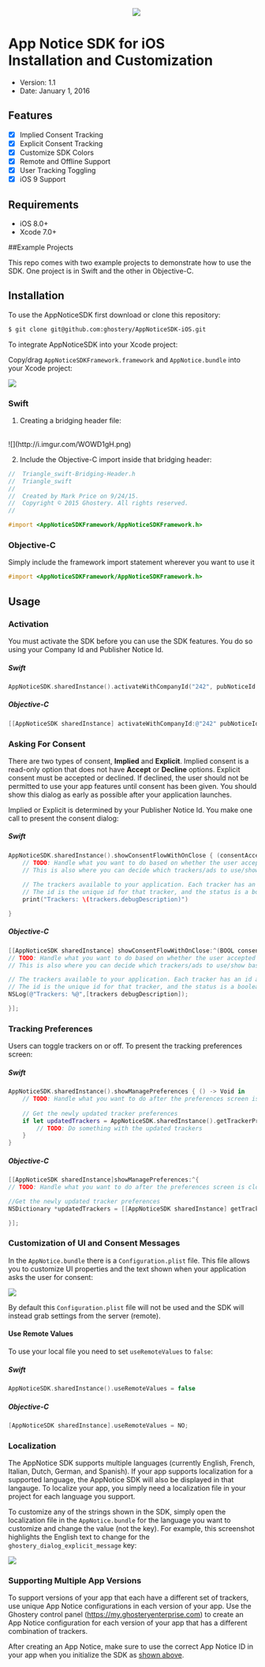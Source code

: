 <div style="text-align:center;margin-left:15px"><img src="http://i.imgur.com/yDr7WeL.png" /></div>


# App Notice SDK for iOS<br/>Installation and Customization
- Version: 1.1
- Date: January 1, 2016

## Features

- [x] Implied Consent Tracking
- [x] Explicit Consent Tracking
- [x] Customize SDK Colors
- [x] Remote and Offline Support
- [x] User Tracking Toggling
- [x] iOS 9 Support

## Requirements

- iOS 8.0+
- Xcode 7.0+

##Example Projects

This repo comes with two example projects to demonstrate how to use the SDK. One project is in Swift and the other in Objective-C.

## Installation

To use the AppNoticeSDK first download or clone this repository:

```bash
$ git clone git@github.com:ghostery/AppNoticeSDK-iOS.git
```

To integrate AppNoticeSDK into your Xcode project:

Copy/drag `AppNoticeSDKFramework.framework` and `AppNotice.bundle` into your Xcode project:
  
![](http://i.imgur.com/5YOGvkP.png)

### Swift

  1.  Creating a bridging header file:
  <br>
![](http://i.imgur.com/WOWD1gH.png)

  2.  Include the Objective-C import inside that bridging header:

```objective-c
//  Triangle_swift-Bridging-Header.h
//  Triangle_swift
//
//  Created by Mark Price on 9/24/15.
//  Copyright © 2015 Ghostery. All rights reserved.
//

#import <AppNoticeSDKFramework/AppNoticeSDKFramework.h>
```

### Objective-C

Simply include the framework import statement wherever you want to use it

```objective-c
#import <AppNoticeSDKFramework/AppNoticeSDKFramework.h>
```

## Usage

### Activation<a name="activation"></a>

You must activate the SDK before you can use the SDK features. You do so using your Company Id and Publisher Notice Id.

##### Swift

```swift
AppNoticeSDK.sharedInstance().activateWithCompanyId("242", pubNoticeId: "6107")
```

##### Objective-C

```objective-c
[[AppNoticeSDK sharedInstance] activateWithCompanyId:@"242" pubNoticeId:@"6107"];
```

### Asking For Consent

There are two types of consent, **Implied** and **Explicit**. Implied consent is a read-only option that does not have **Accept** or **Decline** options. Explicit consent must be accepted or declined. If declined, the user should not be permitted to use your app features until consent has been given. You should show this dialog as early as possible after your application launches.

Implied or Explicit is determined by your Publisher Notice Id. You make one call to present the consent dialog:

##### Swift

```swift
AppNoticeSDK.sharedInstance().showConsentFlowWithOnClose { (consentAccepted, consentSkipped, trackers) -> Void in
    // TODO: Handle what you want to do based on whether the user accepted or declined consent.
    // This is also where you can decide which trackers/ads to use/show based on the trackersArray preferences.
            
    // The trackers available to your application. Each tracker has an id and a status.
    // The id is the unique id for that tracker, and the status is a boolean value (true or false).            
    print("Trackers: \(trackers.debugDescription)")

}
```

##### Objective-C

```objective-c
[[AppNoticeSDK sharedInstance] showConsentFlowWithOnClose:^(BOOL consentAccepted, BOOL consentSkipped, NSDictionary *trackers) {
// TODO: Handle what you want to do based on whether the user accepted or declined consent.
// This is also where you can decide which trackers/ads to use/show based on the trackersArray preferences.

// The trackers available to your application. Each tracker has an id and a status.
// The id is the unique id for that tracker, and the status is a boolean value (YES or NO).
NSLog(@"Trackers: %@",[trackers debugDescription]);

}];
```

### Tracking Preferences
Users can toggle trackers on or off. To present the tracking preferences screen:

##### Swift

```swift
AppNoticeSDK.sharedInstance().showManagePreferences { () -> Void in
    // TODO: Handle what you want to do after the preferences screen is closed.
            
    // Get the newly updated tracker preferences
    if let updatedTrackers = AppNoticeSDK.sharedInstance().getTrackerPreferences() as? Dictionary<String, NSNumber> {
        // TODO: Do something with the updated trackers
    }
}
```

##### Objective-C

```objective-c
[[AppNoticeSDK sharedInstance]showManagePreferences:^{
// TODO: Handle what you want to do after the preferences screen is closed.

//Get the newly updated tracker preferences
NSDictionary *updatedTrackers = [[AppNoticeSDK sharedInstance] getTrackerPreferences];

}];
```

### Customization of UI and Consent Messages

In the `AppNotice.bundle` there is a `Configuration.plist` file. This file allows you to customize UI properties and the text shown when your application asks the user for consent:

![](http://i.imgur.com/m2GissI.png)

By default this `Configuration.plist` file will not be used and the SDK will instead grab settings from the server (remote).

#### Use Remote Values

To use your local file you need to set `useRemoteValues` to `false`:

##### Swift

```swift
AppNoticeSDK.sharedInstance().useRemoteValues = false
```

##### Objective-C

```objective-c
[AppNoticeSDK sharedInstance].useRemoteValues = NO;
```

### Localization

The AppNotice SDK supports multiple languages (currently English, French, Italian, Dutch, German, and Spanish). If your app supports localization for a supported language, the AppNotice SDK will also be displayed in that langauge. To localize your app, you simply need a localization file in your project for each language you support.

To customize any of the strings shown in the SDK, simply open the localization file in the `AppNotice.bundle` for the language you want to customize and change the value (not the key). For example, this screenshot highlights the English text to change for the `ghostery_dialog_explicit_message` key:

![](http://i.imgur.com/09ZRYXx.png)

### Supporting Multiple App Versions

To support versions of your app that each have a different set of trackers, use unique App Notice configurations in each version of your app. Use the Ghostery control panel (https://my.ghosteryenterprise.com) to create an App Notice configuration for each version of your app that has a different combination of trackers.

After creating an App Notice, make sure to use the correct App Notice ID in your app when you initialize the SDK as [shown above](#activation).